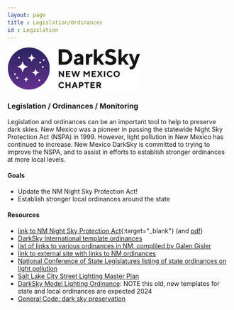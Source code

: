 ```yaml
---
layout: page
title : Legislation/Ordinances
id : Legislation
---
```


![logo](../logo.png)

### Legislation / Ordinances / Monitoring

Legislation and ordinances can be an important tool to help to preserve dark skies.
New Mexico was a pioneer in passing the statewide Night Sky Protection Act (NSPA) in 1999. However,
light pollution in New Mexico has continued to increase. New Mexico DarkSky is
committed to trying to improve the NSPA, and to assist in efforts to establish
stronger ordinances at more local levels.

#### Goals 

- Update the NM Night Sky Protection Act!
- Establish stronger local ordinances around the state

#### Resources

- [link to NM Night Sky Protection Act](https://nmonesource.com/nmos/nmsa/en/item/4415/index.do#!fragment/zoupio-_Toc139034192/BQCwhgziBcwMYgK4DsDWszIQewE4BUBTADwBdoAvbRABwEtsBaAfX2zgEYBmATgAYuAFg48ATAEoANMmylCEAIqJCuAJ7QA5BskRCYXAiUr1WnXoMgAynlIAhdQCUAogBknANQCCAOQDCTyVIwACNoUnZxcSA){:target="_blank"} (and [pdf](Night_Sky_Protection_Act.pdf))
- [DarkSky International template ordinances](https://darksky.org/darksky-policy-templates/)
- [list of links to various ordinances in NM, compliled by Galen Gisler](../ordinances/nm)
- [link to external site with links to NM ordinances](http://www.darkskynm.org/lightinglaws.html)
- [National Conference of State Legislatures listing of state ordinances on light pollution](https://www.ncsl.org/environment-and-natural-resources/states-shut-out-light-pollution)
- [Salt Lake City Street Lighting Master Plan](https://www.slc.gov/utilities/wp-content/uploads/sites/22/2021/03/SLC-Lighting-MP_vs.10.pdf)
- [DarkSky Model Lighting Ordinance](https://darksky.org/resources/guides-and-how-tos/model-lighting-ordinances/): NOTE this old, new templates for state and local ordinances are expected 2024
- [General Code: dark sky preservation](https://www.generalcode.com/blog/dark-sky-preservation-and-light-pollution-legislation/)



